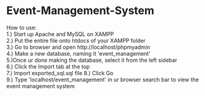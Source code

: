 # Event-Management-System

How to use: <br>
1.) Start up Apache and MySQL on XAMPP <br>
2.) Put the entire file onto htdocs of your XAMPP folder <br>
3.) Go to browser and open http://localhost/phpmyadmin <br>
4.) Make a new database, naming it 'event_management' <br>
5.)Once ur done making the database, select it from the left sidebar <br>
6.) Click the Import tab at the top <br>
7.) Import exported_sql.sql file
8.) Click Go <br>
9.) Type 'localhost/event_management' in ur browser search bar to view the event management system <br>
